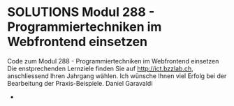 # SOLUTIONS Modul 288 - Programmiertechniken im Webfrontend einsetzen

Code zum Modul 288 - Programmiertechniken im Webfrontend einsetzen
Die enstprechenden Lernziele finden Sie auf http://ict.bzzlab.ch, anschliessend Ihren Jahrgang wählen.
Ich wünsche Ihnen viel Erfolg bei der Bearbeitung der Praxis-Beispiele. 
Daniel Garavaldi

-